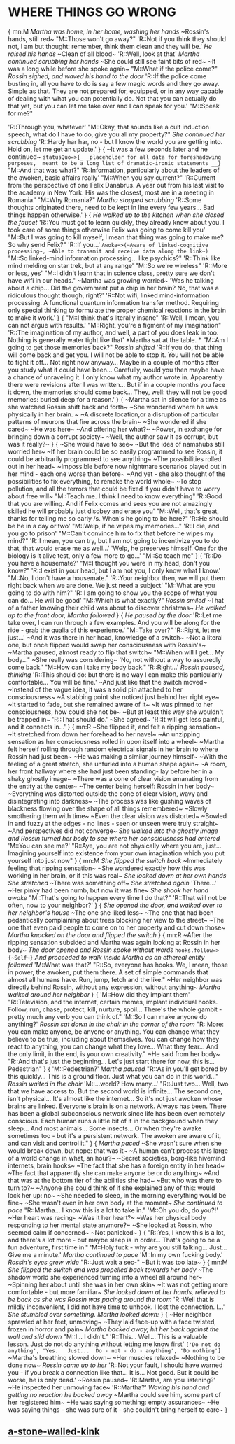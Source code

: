 # WHERE THINGS GO WRONG
{
mn:M
*Martha was home, in her home, washing her hands*
~Rossin's hands, still red~
"M::Those won't go away?"
'R::Not if you think they should not, I am but thought: remember, think them clean and they will be.'
*He raised his hands*
~Clean of all blood~
'R::Well, look at that'
*Martha continued scrubbing her hands*
~She could still see faint bits of red~
~It was a long while before she spoke again~
"M::What if the police come?"
*Rossin sighed, and waved his hand to the door*
'R::If the police come busting in, all you have to do is say a few magic words and they go away.
Simple as that. 
They are not prepared for, equipped, or in any way capable of dealing with what you can potentially do.
Not that you can actually do that yet, but you can let me take over and I can speak for you.'
"M::Speak for me?"

'R::Through you, whatever'
"M::Okay, that sounds like a cult induction speech, what do I have to do, give you all my property?"
*She continued her scrubbing*
'R::Hardy har har, no - but I know the world you are getting into. Hold on, let me get an update.'
}
{
~It was a few seconds later and he continued~
`statusQuo=>{_
  _placeholder for all data for foreshadowing purposes, 
  meant to be a long list of dramatic-ironic statements __}
`
"M::And that was what?"
'R::Information, particularly about the leaders of the awoken, basic affairs really'
"M::When you say current?"
'R::Current from the perspective of one Felix Danabrus. 
A year out from his last visit to the academy in New York. 
His was the closest, most are in a meeting in Romania.'
"M::Why Romania?"
*Martha stopped scrubbing*
'R::Some thoughts originated there, need to be kept in line every few years... 
Bad things happen otherwise.'
}
{
*He walked up to the kitchen when she closed the faucet*
'R::You must got to learn quickly, they already know about you. 
I took care of some things otherwise Felix was going to come kill you'
"M::But I was going to kill myself, I mean that thing was going to make me? 
So why send Felix?"
'R::If you...'
`Awoke=>(~Aware of linked-cognitive processing~,
~Able to transmit and receive data along the link~)
`
"M::So linked-mind information processing… like psychics?"
'R::Think like mind melding on star trek, but at any range'
"M::So we're wireless"
'R::More or less, yes'
"M::I didn't learn that in science class, pretty sure we don't have wifi in our heads."
~Martha was growing worried~
'Was he talking about a chip... 
Did the government put a chip in her brain?
No, that was a ridiculous thought though, right?'
'R::Not wifi, linked mind-information processing. 
A functional quantum information transfer method. 
Requiring only special thinking to formulate the proper chemical reactions in the brain to make it work.'
}
{
"M::I think that's literally insane"
'R::Well, I mean, you can not argue with results.'
"M::Right, you're a figment of my imagination"
'R::The imagination of my author, and well, a part of you does leak in too.
Nothing is generally water tight like that'
*Martha sat at the table. *
"M::Am I going to get those memories back?"
*Rossin shifted*
'R::If you do, that thing will come back and get you. 
I will not be able to stop it. 
You will not be able to fight it off... 
Not right now anyway... 
Maybe in a couple of months after you study what it could have been...
Carefully, would you then maybe have a chance of unraveling it. 
I only know what my author wrote in. 
Apparently there were revisions after I was written...
But if in a couple months you face it down, the memories should come back... 
They, well: they will not be good memories: buried deep for a reason.'
}
{
~Martha sat in silence for a time as she watched Rossin shift back and forth~
~She wondered where he was physically in her brain. ~
~A discrete location,or a disruption of particular patterns of neurons that fire across the brain~
~She wondered if she cared~
~He was here~
~And offering her what?~
~Power, in exchange for bringing down a corrupt society~
~Well, the author saw it as corrupt, but was it really?~
}
{
~She would have to see~
~But the idea of namshubs still worried her~
~If her brain could be so easily programmed to see Rossin, it could be arbitrarily programmed to see anything~
~The possibilities rolled out in her head~
~Impossible before now nightmare scenarios played out in her mind - each one worse than before~
~And yet - she also thought of the possibilities to fix everything, to remake the world whole~
~To stop pollution, and all the terrors that could be fixed if you didn't have to worry about free will~
"M::Teach me. 
I think I need to know everything"
'R::Good that you are willing. 
And if Felix comes and sees you are not amazingly skilled he will probably just disobey and erase you'
"M::Well, that's great, thanks for telling me so early /s. 
When's he going to be here?"
'R::He should be he in a day or two'
"M::Welp, if he wipes my memories..."
'R::I die, and you go to prison'
"M::Can't convince him to fix that before he wipes my mind?"
'R::I mean, you can try, but I am not going to incentivize you to do that, that would erase me as well...'
'Welp, he preserves himself. One for the biology is it alive test, only a few more to go...'
"M::So teach me"
}
{
'R::Do you have a housemate?'
"M::I thought you were in my head, don't you know?"
'R::I exist in your head, but I am not you, I only know what I know.'
"M::No, I don't have a housemate."
'R::Your neighbor then, we will put them right back when we are done. 
We just need a subject'
"M::What are you going to do with him?"
'R::I am going to show you the scope of what you can do... 
He will be good'
"M::Which is what exactly?"
*Rossin smiled*
~That of a father knowing their child was about to discover christmas~
*He walked up to the front door, Martha followed*
}
{
*He paused by the door*
'R::Let me take over, I can run through a few examples.
And you will be along for the ride - grab the qualia of this experience.'
"M::Take over?"
'R::Right, let me just...'
~And it was there in her head, knowledge of a switch~
~Not a literal one, but once flipped would swap her consciousness with Rossin's~
~Martha paused, almost ready to flip that switch~
"M::When will I get... 
My body..."
~She really was considering~
'No, not without a way to assuredly come back.'
"M::How can I take my body back."
'R::Right...'
*Rossin paused, thinking*
'R::This should do: but there is no way I can make this particularly comfortable...
You will be fine.'
~And just like that the switch moved~
~Instead of the vague idea, it was a solid pin attached to her consciousness~
~A stabbing point she noticed just behind her right eye~
~It started to fade, but she remained aware of it~
~It was pinned to her consciousness, how could she not be~
~But at least this way she wouldn't be trapped in~
'R::That should do.'
~She agreed~
'R::It will get less painful, and it connects in...'
}
{
mn:R
~She flipped it, and felt a ripping sensation~
~It stretched from down her forehead to her navel~
~An unzipping sensation as her consciousness rolled in upon itself into a wheel~
~Martha felt herself rolling through random electrical signals in her brain to where Rossin had just been~
~He was making a similar journey himself~
~With the feeling of a great stretch, she unfurled into a human shape again~
~A room, her front hallway where she had just been standing- lay before her in a shaky ghostly image~
~There was a cone of clear vision emanating from the entity at the center~
~The center being herself: Rossin in her body~
~Everything was distorted outside the cone of clear vision, wavy and disintegrating into darkness~
~The process was like gushing waves of blackness flowing over the shape of all things remembered~
~Slowly smothering them with time~
~Even the clear vision was distorted~
~Bowled in and fuzzy at the edges - no lines - seen or unseen were truly straight~
~And perspectives did not converge~
*She walked into the ghostly image and Rossin turned her body to see where her consciousness had entered*
'M::You can see me?'
"R::Aye, you are not physically where you are, just... 
Imagining yourself into existence from your own imagination which you put yourself into just now"
}
{
mn:M
*She flipped the switch back*
~Immediately feeling that ripping sensation~
~She wondered exactly how this was working in her brain, or if this was real~
*She looked down at her own hands*
*She stretched*
~There was something off~
*She stretched again*
'There...'
~Her pinky had been numb, but now it was fine~
*She shook her hand awake*
"M::That's going to happen every time I do that?"
'R::That will not be often, now to your neighbor?'
}
{
*She opened the door, and walked over to her neighbor's house*
~The one she liked less~
~The one that had been pedantically complaining about trees blocking her view to the street~
~The one that  even paid people to come on to her property and cut down those~
*Martha knocked on the door and flipped the switch*
}
{
mn:R
~After the ripping sensation subsided and Martha was again looking at Rossin in her body~
*The door opened and Rossin spoke without words*
`hooks.follow=>{~Self~}`
*And proceeded to walk inside*
*Martha as an ethereal entity followed*
'M::What was that?'
"R::So, everyone has hooks. 
We, I mean, those in power, the awoken, put them there. 
A set of simple commands that almost all humans have. 
Run, jump, fetch and the like."
~Her neighbor was directly behind Rossin, without any expression, without anything~
*Martha walked around her neighbor*
}
{
'M::How did they implant them'
"R::Television, and the internet, certain memes, implant individual hooks. 
Follow, run, chase, protect, kill, nurture, spoil... 
There's the whole gambit - pretty much any verb you can think of."
'M::So I can make anyone do anything?'
*Rossin sat down in the chair in the corner of the room*
"R::More: you can make anyone, be anyone or anything.
You can change what they believe to be true, including about themselves.
You can change how they react to anything, you can change what they love... 
What they fear... 
And the only limit, in the end, is your own creativity."
~He said from her body~
"R::And that's just the beginning... 
Let's just start there for now, this is...
Pedestrian"
}
{
'M::Pedestrian?'
*Martha paused*
"R::As in you'll get bored by this quickly... 
This is a ground floor.
Just what you can do in this world..."
*Rossin waited in the chair*
'M::...world? 
How many...'
"R::Just two... 
Well, two that we have access to. 
But the second world is infinite...
The second one, isn't physical... 
It's almost like the internet... 
So it's not just awoken whose brains are linked. 
Everyone's brain is on a network. 
Always has been. 
There has been a global subconscious network since life has been even remotely conscious.
Each human runs a little bit of it in the background when they sleep...
And most animals... 
Some insects...
Or when they're awake sometimes too - but it's a persistent network.
The awoken are aware of it, and can visit and control it."
}
{
*Martha paced*
~She wasn't sure when she would break down, but nope: that was it~
~A human can't process this large of a world change in what, an hour?~
~Secret societies, borg-like hivemind internets, brain hooks~
~The fact that she has a foreign entity in her head~
~The fact that apparently she can make anyone be or do anything~
~And that was at the bottom tier of the abilities she had~
~But who was there to turn to?~
~Anyone she could think of if she explained any of this: would lock her up: no~
~She needed to sleep, in the morning everything would be fine~
~She wasn't even in her own body at the moment~
*She continued to pace*
"R::Martha... I know this is a lot to take in."
'M::Oh you do, do you?!'
~Her heart was racing~
~Was it her heart?~
~Was her physical body responding to her mental state anymore?~
~She looked at Rossin, who seemed calm if concerned~
~Not panicked~
}
{
"R::Yes, I know this is a lot, and there's a lot more - but maybe sleep is in order...
That's going to be a fun adventure, first time in."
'M::Holy fuck - why are you still talking... 
Just... 
Give me a minute.'
*Martha continued to pace*
'M::In my own fucking body.'
*Rossin's eyes grew wide*
"R::Just wait a sec-"
~But it was too late~
}
{
mn:M
*She flipped the switch and was propelled back towards her body*
~The shadow world she experienced turning into a wheel all around her~
~Spinning her about until she was in her own skin~
~It was not getting more comfortable - but more familiar~
*She looked down at her hands, relieved to be back as she was*
*Rossin was pacing around the room*
'R::Well that is mildly inconvenient, I did not have time to unhook. 
I lost the connection. I...'
*She stumbled over something. Martha looked down:*
}
{
~Her neighbor sprawled at her feet, unmoving~
~They laid face-up with a face twisted, frozen in horror and pain~
*Martha backed away, hit her back against the wall and slid down*
"M::I...
I didn't."
'R::This... 
Well... 
This is a valuable lesson.
Just do not do anything without letting me know first'
`['Do not do anything',
'Yes.  
Just... 
Do - not - do - anything',
'Do nothing']`
~Martha's breathing slowed down~
~Her muscles relaxed~
~Nothing to be done now~
*Rossin came up to her*
'R::Not your fault, I should have warned you - if you break a connection like that...
It is...
Not good. 
But it could be worse, he is only dead.'
~Rossin paused~
'R::Martha, are you listening?'
~He inspected her unmoving face~
'R::Martha?'
*Waving his hand and getting no reaction he backed away*
~Martha could see him, some part of her registered him~
~He was saying something: empty assurances~
~He was saying things - she was sure of it - she couldn't bring herself to care~
}
## [a-stone-walled-kink](a-stone-walled-kink.md)
